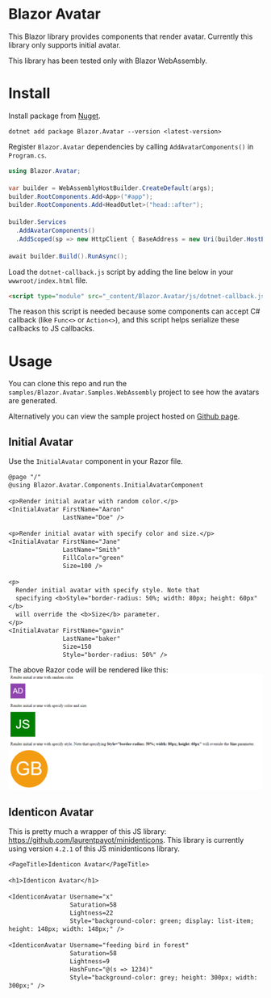 # Blazor Avatar

This Blazor library provides components that render avatar.
Currently this library only supports initial avatar.

This library has been tested only with Blazor WebAssembly.

# Install
Install package from [Nuget](https://www.nuget.org/packages/Blazor.Avatar).
```
dotnet add package Blazor.Avatar --version <latest-version>
```

Register `Blazor.Avatar` dependencies by calling `AddAvatarComponents()` in `Program.cs`.
```cs
using Blazor.Avatar;

var builder = WebAssemblyHostBuilder.CreateDefault(args);
builder.RootComponents.Add<App>("#app");
builder.RootComponents.Add<HeadOutlet>("head::after");

builder.Services
  .AddAvatarComponents()
  .AddScoped(sp => new HttpClient { BaseAddress = new Uri(builder.HostEnvironment.BaseAddress) });

await builder.Build().RunAsync();
```

Load the `dotnet-callback.js` script by adding the line below in your `wwwroot/index.html` file.
```html
<script type="module" src="_content/Blazor.Avatar/js/dotnet-callback.js"></script>
```
The reason this script is needed because some components can accept C# callback (like `Func<>` 
or `Action<>`), and this script helps serialize these callbacks to JS callbacks.

# Usage
You can clone this repo and run the `samples/Blazor.Avatar.Samples.WebAssembly`
project to see how the avatars are generated.

Alternatively you can view the sample project hosted
on [Github page](https://pandabytes.github.io/blazor-avatar/).

## Initial Avatar
Use the `InitialAvatar` component in your Razor file.
```razor
@page "/"
@using Blazor.Avatar.Components.InitialAvatarComponent

<p>Render initial avatar with random color.</p>
<InitialAvatar FirstName="Aaron"
               LastName="Doe" />

<p>Render initial avatar with specify color and size.</p>
<InitialAvatar FirstName="Jane"
               LastName="Smith"
               FillColor="green"
               Size=100 />

<p>
  Render initial avatar with specify style. Note that
  specifying <b>Style="border-radius: 50%; width: 80px; height: 60px"</b>
  will override the <b>Size</b> parameter.
</p>
<InitialAvatar FirstName="gavin"
               LastName="baker"
               Size=150
               Style="border-radius: 50%" />

```

The above Razor code will be rendered like this:
![img](images/example-usage-render.PNG)

## Identicon Avatar
This is pretty much a wrapper of this JS library: https://github.com/laurentpayot/minidenticons. This library is currently using version `4.2.1` of this JS minidenticons library.

```razor
<PageTitle>Identicon Avatar</PageTitle>

<h1>Identicon Avatar</h1>

<IdenticonAvatar Username="x" 
                 Saturation=58
                 Lightness=22
                 Style="background-color: green; display: list-item; height: 148px; width: 148px;" />

<IdenticonAvatar Username="feeding bird in forest"
                 Saturation=58
                 Lightness=9
                 HashFunc="@(s => 1234)"
                 Style="background-color: grey; height: 300px; width: 300px;" />
```
